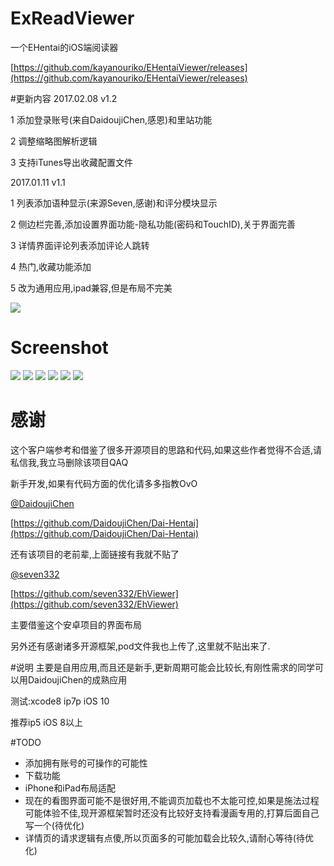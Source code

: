 # ExReadViewer
一个EHentai的iOS端阅读器

[https://github.com/kayanouriko/EHentaiViewer/releases](https://github.com/kayanouriko/EHentaiViewer/releases)

#更新内容
2017.02.08 v1.2

1 添加登录账号(来自DaidoujiChen,感恩)和里站功能

2 调整缩略图解析逻辑

3 支持iTunes导出收藏配置文件

2017.01.11 v1.1 

1 列表添加语种显示(来源Seven,感谢)和评分模块显示

2 侧边栏完善,添加设置界面功能-隐私功能(密码和TouchID),关于界面完善

3 详情界面评论列表添加评论人跳转

4 热门,收藏功能添加

5 改为通用应用,ipad兼容,但是布局不完美

![](https://ww3.sinaimg.cn/large/006tNbRwgw1fbmyw2xfs2j31kw0paqhz.jpg)

# Screenshot
![](https://ww4.sinaimg.cn/large/006tNbRwgw1fbd47i63qtj30yi1pcqia.jpg)
![](https://ww4.sinaimg.cn/large/006tNbRwgw1fbcn6ja25xj30yi1pc79p.jpg)
![](https://ww1.sinaimg.cn/large/006tNbRwgw1fbcn756g3oj30yi1pcamz.jpg)
![](https://ww4.sinaimg.cn/large/006tNbRwgw1fbcn7dthorj30yi1pcwje.jpg)
![](https://ww1.sinaimg.cn/large/006tNbRwgw1fbcn7zuko7j30yi1pc4cm.jpg)
![](https://ww2.sinaimg.cn/large/006tNbRwgw1fbd47rj146j30yi1pcaxr.jpg)

# 感谢
这个客户端参考和借鉴了很多开源项目的思路和代码,如果这些作者觉得不合适,请私信我,我立马删除该项目QAQ

新手开发,如果有代码方面的优化请多多指教OvO

[@DaidoujiChen](https://github.com/DaidoujiChen)

[https://github.com/DaidoujiChen/Dai-Hentai](https://github.com/DaidoujiChen/Dai-Hentai)

还有该项目的老前辈,上面链接有我就不贴了

[@seven332](https://github.com/seven332)

[https://github.com/seven332/EhViewer](https://github.com/seven332/EhViewer)

主要借鉴这个安卓项目的界面布局

另外还有感谢诸多开源框架,pod文件我也上传了,这里就不贴出来了.

#说明
主要是自用应用,而且还是新手,更新周期可能会比较长,有刚性需求的同学可以用DaidoujiChen的成熟应用

测试:xcode8 ip7p iOS 10

推荐ip5 iOS 8以上

#TODO
* 添加拥有账号的可操作的可能性
* 下载功能
* iPhone和iPad布局适配
* 现在的看图界面可能不是很好用,不能调页加载也不太能可控,如果是施法过程可能体验不佳,现开源框架暂时还没有比较好支持看漫画专用的,打算后面自己写一个(待优化)
* 详情页的请求逻辑有点傻,所以页面多的可能加载会比较久,请耐心等待(待优化)



